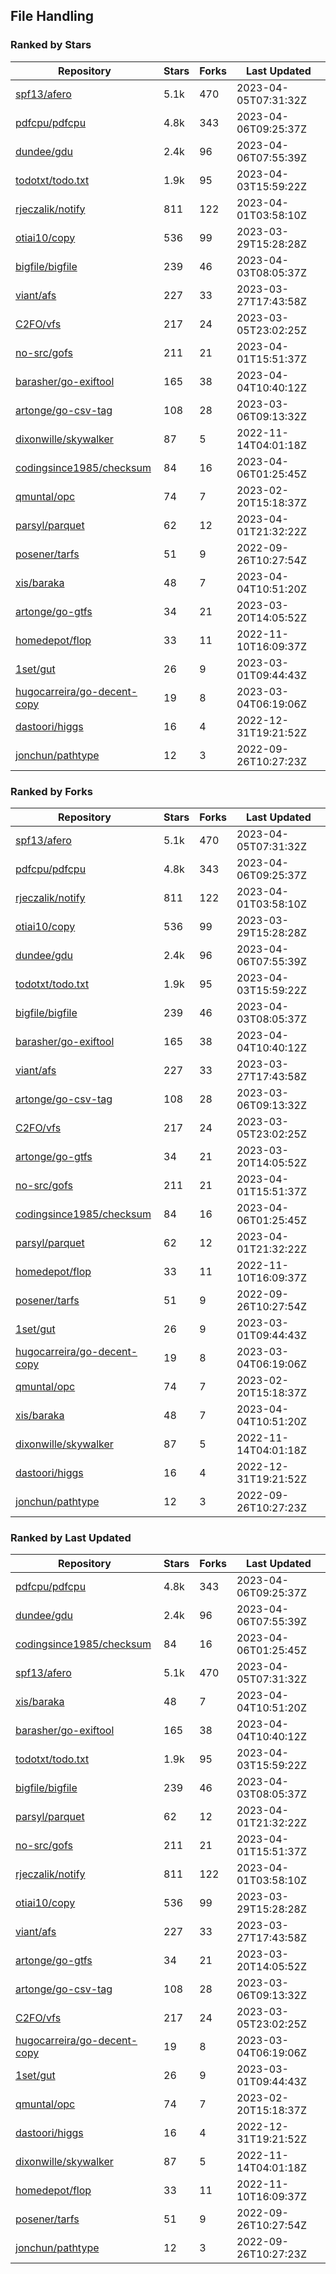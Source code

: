 ## File Handling

### Ranked by Stars

| Repository | Stars | Forks | Last Updated |
|------------|-------|-------|--------------|
| [spf13/afero](https://github.com/spf13/afero) | 5.1k | 470 | 2023-04-05T07:31:32Z |
| [pdfcpu/pdfcpu](https://github.com/pdfcpu/pdfcpu) | 4.8k | 343 | 2023-04-06T09:25:37Z |
| [dundee/gdu](https://github.com/dundee/gdu) | 2.4k | 96 | 2023-04-06T07:55:39Z |
| [todotxt/todo.txt](https://github.com/todotxt/todo.txt) | 1.9k | 95 | 2023-04-03T15:59:22Z |
| [rjeczalik/notify](https://github.com/rjeczalik/notify) | 811 | 122 | 2023-04-01T03:58:10Z |
| [otiai10/copy](https://github.com/otiai10/copy) | 536 | 99 | 2023-03-29T15:28:28Z |
| [bigfile/bigfile](https://github.com/bigfile/bigfile) | 239 | 46 | 2023-04-03T08:05:37Z |
| [viant/afs](https://github.com/viant/afs) | 227 | 33 | 2023-03-27T17:43:58Z |
| [C2FO/vfs](https://github.com/C2FO/vfs) | 217 | 24 | 2023-03-05T23:02:25Z |
| [no-src/gofs](https://github.com/no-src/gofs) | 211 | 21 | 2023-04-01T15:51:37Z |
| [barasher/go-exiftool](https://github.com/barasher/go-exiftool) | 165 | 38 | 2023-04-04T10:40:12Z |
| [artonge/go-csv-tag](https://github.com/artonge/go-csv-tag) | 108 | 28 | 2023-03-06T09:13:32Z |
| [dixonwille/skywalker](https://github.com/dixonwille/skywalker) | 87 | 5 | 2022-11-14T04:01:18Z |
| [codingsince1985/checksum](https://github.com/codingsince1985/checksum) | 84 | 16 | 2023-04-06T01:25:45Z |
| [qmuntal/opc](https://github.com/qmuntal/opc) | 74 | 7 | 2023-02-20T15:18:37Z |
| [parsyl/parquet](https://github.com/parsyl/parquet) | 62 | 12 | 2023-04-01T21:32:22Z |
| [posener/tarfs](https://github.com/posener/tarfs) | 51 | 9 | 2022-09-26T10:27:54Z |
| [xis/baraka](https://github.com/xis/baraka) | 48 | 7 | 2023-04-04T10:51:20Z |
| [artonge/go-gtfs](https://github.com/artonge/go-gtfs) | 34 | 21 | 2023-03-20T14:05:52Z |
| [homedepot/flop](https://github.com/homedepot/flop) | 33 | 11 | 2022-11-10T16:09:37Z |
| [1set/gut](https://github.com/1set/gut) | 26 | 9 | 2023-03-01T09:44:43Z |
| [hugocarreira/go-decent-copy](https://github.com/hugocarreira/go-decent-copy) | 19 | 8 | 2023-03-04T06:19:06Z |
| [dastoori/higgs](https://github.com/dastoori/higgs) | 16 | 4 | 2022-12-31T19:21:52Z |
| [jonchun/pathtype](https://github.com/jonchun/pathtype) | 12 | 3 | 2022-09-26T10:27:23Z |

### Ranked by Forks

| Repository | Stars | Forks | Last Updated |
|------------|-------|-------|--------------|
| [spf13/afero](https://github.com/spf13/afero) | 5.1k | 470 | 2023-04-05T07:31:32Z |
| [pdfcpu/pdfcpu](https://github.com/pdfcpu/pdfcpu) | 4.8k | 343 | 2023-04-06T09:25:37Z |
| [rjeczalik/notify](https://github.com/rjeczalik/notify) | 811 | 122 | 2023-04-01T03:58:10Z |
| [otiai10/copy](https://github.com/otiai10/copy) | 536 | 99 | 2023-03-29T15:28:28Z |
| [dundee/gdu](https://github.com/dundee/gdu) | 2.4k | 96 | 2023-04-06T07:55:39Z |
| [todotxt/todo.txt](https://github.com/todotxt/todo.txt) | 1.9k | 95 | 2023-04-03T15:59:22Z |
| [bigfile/bigfile](https://github.com/bigfile/bigfile) | 239 | 46 | 2023-04-03T08:05:37Z |
| [barasher/go-exiftool](https://github.com/barasher/go-exiftool) | 165 | 38 | 2023-04-04T10:40:12Z |
| [viant/afs](https://github.com/viant/afs) | 227 | 33 | 2023-03-27T17:43:58Z |
| [artonge/go-csv-tag](https://github.com/artonge/go-csv-tag) | 108 | 28 | 2023-03-06T09:13:32Z |
| [C2FO/vfs](https://github.com/C2FO/vfs) | 217 | 24 | 2023-03-05T23:02:25Z |
| [artonge/go-gtfs](https://github.com/artonge/go-gtfs) | 34 | 21 | 2023-03-20T14:05:52Z |
| [no-src/gofs](https://github.com/no-src/gofs) | 211 | 21 | 2023-04-01T15:51:37Z |
| [codingsince1985/checksum](https://github.com/codingsince1985/checksum) | 84 | 16 | 2023-04-06T01:25:45Z |
| [parsyl/parquet](https://github.com/parsyl/parquet) | 62 | 12 | 2023-04-01T21:32:22Z |
| [homedepot/flop](https://github.com/homedepot/flop) | 33 | 11 | 2022-11-10T16:09:37Z |
| [posener/tarfs](https://github.com/posener/tarfs) | 51 | 9 | 2022-09-26T10:27:54Z |
| [1set/gut](https://github.com/1set/gut) | 26 | 9 | 2023-03-01T09:44:43Z |
| [hugocarreira/go-decent-copy](https://github.com/hugocarreira/go-decent-copy) | 19 | 8 | 2023-03-04T06:19:06Z |
| [qmuntal/opc](https://github.com/qmuntal/opc) | 74 | 7 | 2023-02-20T15:18:37Z |
| [xis/baraka](https://github.com/xis/baraka) | 48 | 7 | 2023-04-04T10:51:20Z |
| [dixonwille/skywalker](https://github.com/dixonwille/skywalker) | 87 | 5 | 2022-11-14T04:01:18Z |
| [dastoori/higgs](https://github.com/dastoori/higgs) | 16 | 4 | 2022-12-31T19:21:52Z |
| [jonchun/pathtype](https://github.com/jonchun/pathtype) | 12 | 3 | 2022-09-26T10:27:23Z |

### Ranked by Last Updated

| Repository | Stars | Forks | Last Updated |
|------------|-------|-------|--------------|
| [pdfcpu/pdfcpu](https://github.com/pdfcpu/pdfcpu) | 4.8k | 343 | 2023-04-06T09:25:37Z |
| [dundee/gdu](https://github.com/dundee/gdu) | 2.4k | 96 | 2023-04-06T07:55:39Z |
| [codingsince1985/checksum](https://github.com/codingsince1985/checksum) | 84 | 16 | 2023-04-06T01:25:45Z |
| [spf13/afero](https://github.com/spf13/afero) | 5.1k | 470 | 2023-04-05T07:31:32Z |
| [xis/baraka](https://github.com/xis/baraka) | 48 | 7 | 2023-04-04T10:51:20Z |
| [barasher/go-exiftool](https://github.com/barasher/go-exiftool) | 165 | 38 | 2023-04-04T10:40:12Z |
| [todotxt/todo.txt](https://github.com/todotxt/todo.txt) | 1.9k | 95 | 2023-04-03T15:59:22Z |
| [bigfile/bigfile](https://github.com/bigfile/bigfile) | 239 | 46 | 2023-04-03T08:05:37Z |
| [parsyl/parquet](https://github.com/parsyl/parquet) | 62 | 12 | 2023-04-01T21:32:22Z |
| [no-src/gofs](https://github.com/no-src/gofs) | 211 | 21 | 2023-04-01T15:51:37Z |
| [rjeczalik/notify](https://github.com/rjeczalik/notify) | 811 | 122 | 2023-04-01T03:58:10Z |
| [otiai10/copy](https://github.com/otiai10/copy) | 536 | 99 | 2023-03-29T15:28:28Z |
| [viant/afs](https://github.com/viant/afs) | 227 | 33 | 2023-03-27T17:43:58Z |
| [artonge/go-gtfs](https://github.com/artonge/go-gtfs) | 34 | 21 | 2023-03-20T14:05:52Z |
| [artonge/go-csv-tag](https://github.com/artonge/go-csv-tag) | 108 | 28 | 2023-03-06T09:13:32Z |
| [C2FO/vfs](https://github.com/C2FO/vfs) | 217 | 24 | 2023-03-05T23:02:25Z |
| [hugocarreira/go-decent-copy](https://github.com/hugocarreira/go-decent-copy) | 19 | 8 | 2023-03-04T06:19:06Z |
| [1set/gut](https://github.com/1set/gut) | 26 | 9 | 2023-03-01T09:44:43Z |
| [qmuntal/opc](https://github.com/qmuntal/opc) | 74 | 7 | 2023-02-20T15:18:37Z |
| [dastoori/higgs](https://github.com/dastoori/higgs) | 16 | 4 | 2022-12-31T19:21:52Z |
| [dixonwille/skywalker](https://github.com/dixonwille/skywalker) | 87 | 5 | 2022-11-14T04:01:18Z |
| [homedepot/flop](https://github.com/homedepot/flop) | 33 | 11 | 2022-11-10T16:09:37Z |
| [posener/tarfs](https://github.com/posener/tarfs) | 51 | 9 | 2022-09-26T10:27:54Z |
| [jonchun/pathtype](https://github.com/jonchun/pathtype) | 12 | 3 | 2022-09-26T10:27:23Z |


